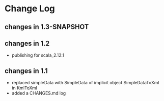 Change Log
==========

## changes in 1.3-SNAPSHOT

## changes in 1.2
* publishing for scala_2.12.1

## changes in 1.1
* replaced simpleData with SimpleData of implicit object SimpleDataToXml in KmlToXml
* added a CHANGES.md log